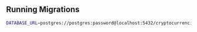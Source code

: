 ## Running Migrations

```bash
DATABASE_URL=postgres://postgres:password@localhost:5432/cryptocurrenciesfavorites npm run migrate up
```
